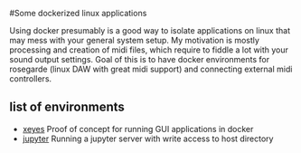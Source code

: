 #Some dockerized linux applications

Using docker presumably is a good way to isolate applications on linux that may mess with your general system setup. My motivation is mostly processing and creation of midi files, which require to fiddle a lot with your sound output settings. Goal of this is to have docker environments for rosegarde (linux DAW with great midi support) and connecting external midi controllers.

## list of environments

 - [xeyes](./xeyes) Proof of concept for running GUI applications in docker
 - [jupyter](./jupyter) Running a jupyter server with write access to host directory 
